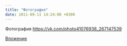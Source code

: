 ```yaml
---
title: "Фотография"
date: 2011-09-11 14:24:00 +0300
---
```


Фотография
https://vk.com/photo41076938_267147539

[Вложение](https://vk.com/photo41076938_267147539)
